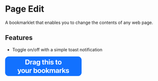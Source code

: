 # Page Edit

A bookmarklet that enables you to change the contents of any web page.

## Features

- Toggle on/off with a simple toast notification

[<img src="https://raw.githubusercontent.com/katistix/page-edit/main/assets/drag_this.png"/>]()
